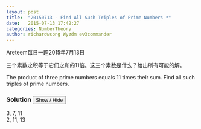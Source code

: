 ```yaml
---
layout: post
title:  "20150713 - Find All Such Triples of Prime Numbers *"
date:   2015-07-13 17:42:27
categories: NumberTheory
author: richardwsong Wyzdm ev3commander
---
```

Areteem每日一题2015年7月13日
<br>

<problem>
<p>	
三个素数之积等于它们之和的11倍。这三个素数是什么？给出所有可能的解。
</P>
<p>
The product of three prime numbers equals 11 times their sum. Find all such triples of prime numbers.
</p>

</problem>



### Solution <button>Show / Hide</button>


<solution>

 3, 7, 11 <br>
 2, 11, 13

</solution>
